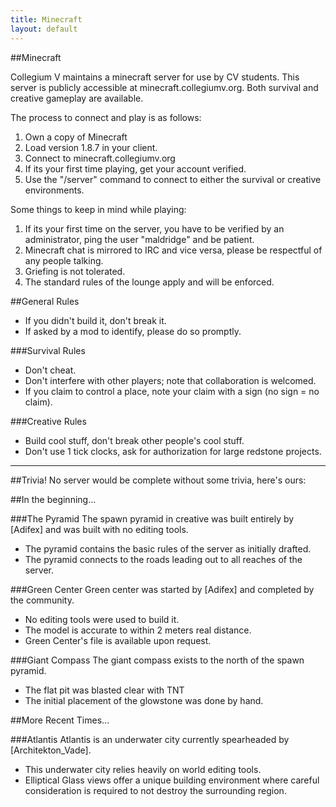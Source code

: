 ```yaml
---
title: Minecraft
layout: default
---
```


##Minecraft

Collegium V maintains a minecraft server for use by CV students.  This server is publicly accessible at minecraft.collegiumv.org.  Both survival and creative gameplay are available.

The process to connect and play is as follows:

1. Own a copy of Minecraft
2. Load version 1.8.7 in your client.
3. Connect to minecraft.collegiumv.org
4. If its your first time playing, get your account verified.
5. Use the "/server" command to connect to either the survival or creative environments.

Some things to keep in mind while playing:

1. If its your first time on the server, you have to be verified by an administrator, ping the user "maldridge" and be patient.
2. Minecraft chat is mirrored to IRC and vice versa, please be respectful of any people talking.
3. Griefing is not tolerated.
4. The standard rules of the lounge apply and will be enforced.

##General Rules

* If you didn't build it, don't break it.
* If asked by a mod to identify, please do so promptly.

###Survival Rules
* Don't cheat.
* Don't interfere with other players; note that collaboration is welcomed.
* If you claim to control a place, note your claim with a sign (no sign = no claim).

###Creative Rules
* Build cool stuff, don't break other people's cool stuff.
* Don't use 1 tick clocks, ask for authorization for large redstone projects.

---

##Trivia!
No server would be complete without some trivia, here's ours:

##In the beginning...

###The Pyramid
The spawn pyramid in creative was built entirely by [Adifex] and was built with no editing tools.

* The pyramid contains the basic rules of the server as initially drafted.
* The pyramid connects to the roads leading out to all reaches of the server.

###Green Center
Green center was started by [Adifex] and completed by the community.

* No editing tools were used to build it.
* The model is accurate to within 2 meters real distance.
* Green Center's file is available upon request.

###Giant Compass
The giant compass exists to the north of the spawn pyramid.

* The flat pit was blasted clear with TNT
* The initial placement of the glowstone was done by hand.


##More Recent Times...

###Atlantis
Atlantis is an underwater city currently spearheaded by [Architekton_Vade].

* This underwater city relies heavily on world editing tools.
* Elliptical Glass views offer a unique building environment where careful consideration is required to not destroy the surrounding region.
